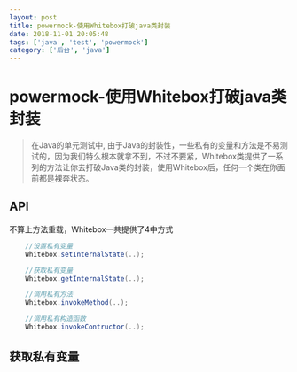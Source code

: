 ```yaml
---
layout: post
title: powermock-使用Whitebox打破java类封装
date: 2018-11-01 20:05:48
tags: ['java', 'test', 'powermock']
category: ['后台', 'java']
---
```


# powermock-使用Whitebox打破java类封装

> 在Java的单元测试中, 由于Java的封装性，一些私有的变量和方法是不易测试的，因为我们特么根本就拿不到，不过不要紧，Whitebox类提供了一系列的方法让你去打破Java类的封装，使用Whitebox后，任何一个类在你面前都是裸奔状态。

## API

不算上方法重载，Whitebox一共提供了4中方式

```java
    //设置私有变量
    Whitebox.setInternalState(..);

    //获取私有变量
    Whitebox.getInternalState(..);

    //调用私有方法
    Whitebox.invokeMethod(..);

    //调用私有构造函数
    Whitebox.invokeContructor(..);
```

## 获取私有变量